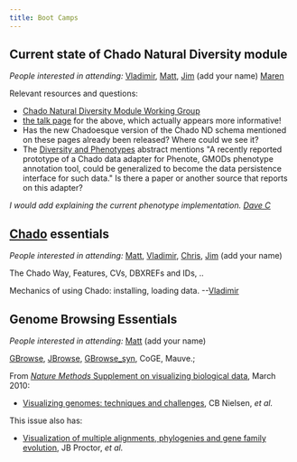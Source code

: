 ```yaml
---
title: Boot Camps
---
```


Current state of Chado Natural Diversity module
-----------------------------------------------

*People interested in attending:* [Vladimir](User:Vg34 "wikilink"),
[Matt](User:diapriid@gmail.com "wikilink"),
[Jim](User:balhoff@nescent.org "wikilink") (add your name)
[Maren](User:friesen@usc.edu "wikilink")

Relevant resources and questions:

-   [Chado Natural Diversity Module Working
    Group](http://gmod.org/wiki/Chado_Natural_Diversity_Module_Working_Group)
-   [the talk
    page](http://gmod.org/wiki/Talk:Chado_Natural_Diversity_Module_Working_Group)
    for the above, which actually appears more informative!
-   Has the new Chadoesque version of the Chado ND schema mentioned on
    these pages already been released? Where could we see it?
-   The [Diversity and Phenotypes](Diversity_and_Phenotypes "wikilink")
    abstract mentions "A recently reported prototype of a Chado data
    adapter for Phenote, GMODs phenotype annotation tool, could be
    generalized to become the data persistence interface for such data."
    Is there a paper or another source that reports on this adapter?

*I would add explaining the current phenotype implementation. [Dave
C](User:Dpc13 "wikilink")*

[Chado](gmod:Chado "wikilink") essentials
-----------------------------------------

*People interested in attending:*
[Matt](User:diapriid@gmail.com "wikilink"),
[Vladimir](User:Vg34 "wikilink"),
[Chris](User:cjfields@illinois.edu "wikilink"),
[Jim](User:balhoff@nescent.org "wikilink") (add your name)

The Chado Way, Features, CVs, DBXREFs and IDs, ..

Mechanics of using Chado: installing, loading data.
--[Vladimir](User:Vg34 "wikilink")

Genome Browsing Essentials
--------------------------

*People interested in attending:*
[Matt](User:diapriid@gmail.com "wikilink") (add your name)

[GBrowse](gmod:GBrowse "wikilink"), [JBrowse](gmod:JBrowse "wikilink"),
[GBrowse\_syn](gmod:GBrowse_syn "wikilink"), CoGE, Mauve.;

From [*Nature Methods* Supplement on visualizing biological
data](http://www.nature.com/nmeth/journal/v7/n3s/index.html), March
2010:

-   [Visualizing genomes: techniques and
    challenges](http://www.nature.com/nmeth/journal/v7/n3s/abs/nmeth.1422.html),
    CB Nielsen, *et al.*

This issue also has:

-   [Visualization of multiple alignments, phylogenies and gene family
    evolution](http://www.nature.com/nmeth/journal/v7/n3s/abs/nmeth.1434.html),
    JB Proctor, *et al.*

